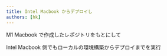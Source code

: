 ```yaml
---
title: Intel Macbook からデプロイし
authors: [hk]
---
```


M1 Macbook で作成したレポジトリをもとにして

Intel Macbook 側でもローカルの環境構築からデプロイまでを実行